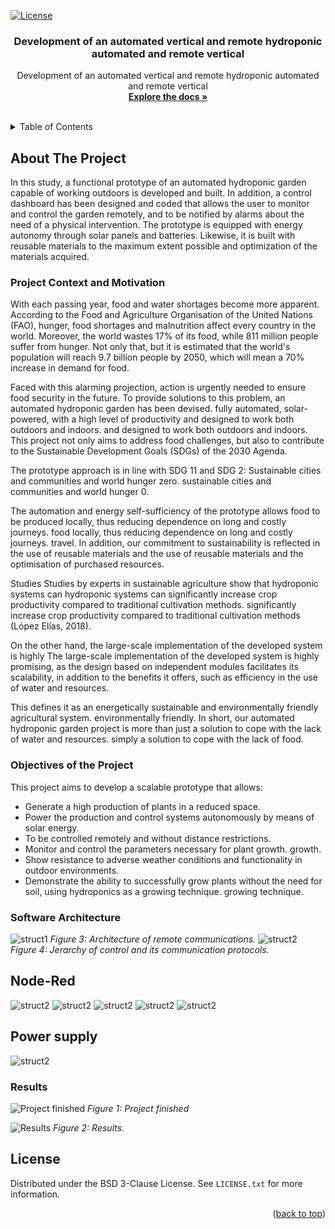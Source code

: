 <a name="readme-top"></a>

[![License](https://img.shields.io/badge/License-BSD_3--Clause-blue.svg)](https://opensource.org/licenses/BSD-3-Clause)
<br />
<div align="center">
  
  <h3 align="center">Development of an automated vertical and remote hydroponic automated and remote vertical</h3>

  <p align="center">
    Development of an automated vertical and remote hydroponic automated and remote vertical
    <br />
    <a href="David_Redondo_TFG.pdf"><strong>Explore the docs »</strong></a>
    <br />
    <br />
  </p>
</div>



<!-- TABLE OF CONTENTS -->
<details>
  <summary>Table of Contents</summary>
  <ol>
    <li>
      <a href="#about-the-project">About The Project</a>
      <ul>
        <li><a href="#project-context-and-motivation">Project Context and Motivation</a></li>
        <li><a href="#objectives-of-the-project">Objectives of the Project</a></li>
        <li><a href="#software-architecture">Software Architecture</a></li>
      </ul>
    </li>
    <li><a href="#results">Usage</a></li>
    <li><a href="#license">License</a></li>
  </ol>
</details>



<!-- ABOUT THE PROJECT -->
## About The Project

In this study, a functional prototype of an automated hydroponic garden capable of working outdoors is developed and built. 
In addition, a control dashboard has been designed and coded that allows the user to monitor and control the garden remotely, and to be notified by alarms about the need of a physical intervention.
The prototype is equipped with energy autonomy through solar panels and batteries.
Likewise, it is built with reusable materials to the maximum extent possible and  optimization of the materials acquired.

### Project Context and Motivation

With each passing year, food and water shortages become more apparent. According to the Food and Agriculture Organisation of the United Nations (FAO), hunger, food shortages and malnutrition affect every country in the world. Moreover, the world wastes 17% of its food, while 811 million people suffer from hunger. Not only that, but it is estimated that the world's population will reach 9.7 billion people by 2050, which will mean a 70% increase in demand for food. 

Faced with this alarming projection, action is urgently needed to ensure food security in the future. To provide solutions to this problem, an automated hydroponic garden has been devised. fully automated, solar-powered, with a high level of productivity and designed to work both outdoors and indoors. and designed to work both outdoors and indoors. This project not only aims to address food challenges, but also to contribute to the Sustainable Development Goals (SDGs) of the 2030 Agenda.

The prototype approach is in line with SDG 11 and SDG 2: Sustainable cities and communities and world hunger zero. sustainable cities and communities and world hunger 0.

The automation and energy self-sufficiency of the prototype allows food to be produced locally, thus reducing dependence on long and costly journeys. 
food locally, thus reducing dependence on long and costly journeys. 
travel. In addition, our commitment to sustainability is reflected in the use of reusable materials and the use of reusable materials and the optimisation of purchased resources. 

Studies Studies by experts in sustainable agriculture show that hydroponic systems can hydroponic systems can significantly increase crop productivity compared to traditional cultivation methods. significantly increase crop productivity compared to traditional cultivation methods (López Elías, 2018).

On the other hand, the large-scale implementation of the developed system is highly The large-scale implementation of the developed system is highly promising, as the design based on independent modules facilitates its scalability, in addition to the benefits it offers, such as efficiency in the use of water and resources. 

This defines it as an energetically sustainable and environmentally friendly agricultural system. environmentally friendly.
In short, our automated hydroponic garden project is more than just a solution to cope with the lack of water and resources. simply a solution to cope with the lack of food.

### Objectives of the Project

This project aims to develop a scalable prototype that allows:
- Generate a high production of plants in a reduced space.
- Power the production and control systems autonomously by means of solar energy. 
- To be controlled remotely and without distance restrictions.
- Monitor and control the parameters necessary for plant growth. 
growth.
- Show resistance to adverse weather conditions and functionality in outdoor environments.
- Demonstrate the ability to successfully grow plants without the need for soil, using hydroponics as a growing technique. growing technique.

### Software Architecture

![struct1](figs/struct2.png)
*Figure 3: Architecture of remote communications.*
![struct2](figs/struct1.png)
*Figure 4: Jerarchy of control and its communication protocols.*

## Node-Red
![struct2](figs/overview.png)
![struct2](figs/esp_cam.png)
![struct2](figs/control.png)
![struct2](figs/Comsuption.png)
![struct2](figs/sql.png)

## Power supply
![struct2](figs/solar.png)

### Results

![Project finished](./figs/final.png)
*Figure 1: Project finished*

![Results](figs/results.png)
*Figure 2: Results.*

<!-- LICENSE -->
## License

Distributed under the BSD 3-Clause License. See `LICENSE.txt` for more information.

<p align="right">(<a href="#readme-top">back to top</a>)</p>
